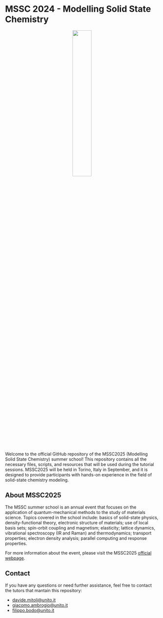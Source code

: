 # MSSC 2024 - Modelling Solid State Chemistry

<div align="center">
  <img src="https://mssc.crystalsolutions.eu/wp-content/uploads/2025/02/logo_Full-1024x735.png" width="35%">
</div>

Welcome to the official GitHub repository of the MSSC2025 
(Modelling Solid State Chemistry) summer school! This repository contains all 
the necessary files, scripts, and resources that will be used during the 
tutorial sessions. MSSC2025 will be held in Torino, Italy in September, and it 
is designed to provide participants with hands-on experience in the field of 
solid-state chemistry modeling.

## About MSSC2025

The MSSC summer school is an annual event that focuses on the application of 
quantum-mechanical methods to the study of materials science. Topics covered in the
school include: basics of solid-state physics, density-functional theory, electronic 
structure of materials; use of local basis sets; spin-orbit coupling and magnetism; 
elasticity; lattice dynamics, vibrational spectroscopy (IR and Raman) and thermodynamics; 
transport properties; electron density analysis; parallel computing and response properties.

For more information about the event, please visit the MSSC2025 
[official webpage](https://mssc.crystalsolutions.eu).


## Contact
If you have any questions or need further assistance, feel free to contact the 
tutors that mantain this repository:
- davide.mitoli@unito.it
- giacomo.ambrogio@unito.it
- filippo.bodo@unito.it
